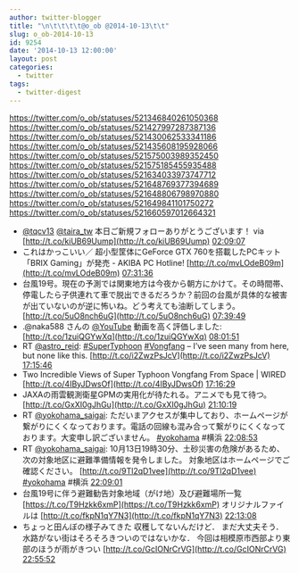 ```yaml
---
author: twitter-blogger
title: "\n\t\t\t\t@o_ob @2014-10-13\t\t"
slug: o_ob-2014-10-13
id: 9254
date: '2014-10-13 12:00:00'
layout: post
categories:
  - twitter
tags:
  - twitter-digest
---
```


https://twitter.com/o_ob/statuses/521346840261050368 https://twitter.com/o_ob/statuses/521427997287387136 https://twitter.com/o_ob/statuses/521430062533341186 https://twitter.com/o_ob/statuses/521435608195928066 https://twitter.com/o_ob/statuses/521575003989352450 https://twitter.com/o_ob/statuses/521575185455935488 https://twitter.com/o_ob/statuses/521634033973747712 https://twitter.com/o_ob/statuses/521648769377394689 https://twitter.com/o_ob/statuses/521648806798970880 https://twitter.com/o_ob/statuses/521649841101750272 https://twitter.com/o_ob/statuses/521660597012664321  

*   [@tqcv13](https://twitter.com/tqcv13) [@taira_tw](https://twitter.com/taira_tw) 本日ご新規フォローありがとうございます！ via [http://t.co/kiUB69Uump](http://t.co/kiUB69Uump) [02:09:07](https://twitter.com/o_ob/statuses/521346840261050368)
*   これはかっこいい／ 超小型筐体にGeForce GTX 760を搭載したPCキット「BRIX Gaming」が発売 - AKIBA PC Hotline! [http://t.co/mvLOdeB09m](http://t.co/mvLOdeB09m) [07:31:36](https://twitter.com/o_ob/statuses/521427997287387136)
*   台風19号。現在の予測では関東地方は今夜から朝方にかけて。その時間帯、停電したら子供連れて車で脱出できるだろうか？前回の台風が具体的な被害が出ていないのが逆に怖いね。どう考えても油断してしまう。 [http://t.co/5uO8nch6uG](http://t.co/5uO8nch6uG) [07:39:49](https://twitter.com/o_ob/statuses/521430062533341186)
*   .@naka588 さんの [@YouTube](https://twitter.com/YouTube) 動画を高く評価しました: [http://t.co/1zuiQGYwXq](http://t.co/1zuiQGYwXq) [08:01:51](https://twitter.com/o_ob/statuses/521435608195928066)
*   RT [@astro_reid](https://twitter.com/astro_reid): [#SuperTyphoon](https://twitter.com/search?q=%23SuperTyphoon&src=hash) [#Vongfang](https://twitter.com/search?q=%23Vongfang&src=hash) – I’ve seen many from here, but none like this. [http://t.co/i2ZwzPsJcV](http://t.co/i2ZwzPsJcV) [17:15:46](https://twitter.com/o_ob/statuses/521575003989352450)
*   Two Incredible Views of Super Typhoon Vongfang From Space | WIRED [http://t.co/4IByJDwsOf](http://t.co/4IByJDwsOf) [17:16:29](https://twitter.com/o_ob/statuses/521575185455935488)
*   JAXAの雨雲観測衛星GPMの実用化が待たれる。アニメでも見て待つ。 [http://t.co/GxXI0gJhGu](http://t.co/GxXI0gJhGu) [21:10:19](https://twitter.com/o_ob/statuses/521634033973747712)
*   RT [@yokohama_saigai](https://twitter.com/yokohama_saigai): ただいまアクセスが集中しており、ホームページが繋がりにくくなっております。電話の回線も混み合って繋がりにくくなっております。大変申し訳ございません。 [#yokohama](https://twitter.com/search?q=%23yokohama&src=hash) #横浜 [22:08:53](https://twitter.com/o_ob/statuses/521648769377394689)
*   RT [@yokohama_saigai](https://twitter.com/yokohama_saigai): 10月13日19時30分、土砂災害の危険があるため、次の対象地区に避難準備情報を発令しました。 対象地区はホームページでご確認ください。 [http://t.co/9Tl2qD1vee](http://t.co/9Tl2qD1vee) [#yokohama](https://twitter.com/search?q=%23yokohama&src=hash) #横浜 [22:09:01](https://twitter.com/o_ob/statuses/521648806798970880)
*   台風19号に伴う避難勧告対象地域（がけ地）及び避難場所一覧 [https://t.co/T9Hzkk6xmP](https://t.co/T9Hzkk6xmP) オリジナルファイルは [http://t.co/fkpN1qY7N3](http://t.co/fkpN1qY7N3) [22:13:08](https://twitter.com/o_ob/statuses/521649841101750272)
*   ちょっと田んぼの様子みてきた 収穫してないんだけど． まだ大丈夫そう． 水路がない街はそろそろきついのではないかな． 今回は相模原市西部より東部のほうが雨がきつい [http://t.co/GcIONrCrVG](http://t.co/GcIONrCrVG) [22:55:52](https://twitter.com/o_ob/statuses/521660597012664321)